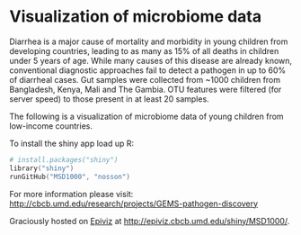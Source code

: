 Visualization of microbiome data
=============
Diarrhea is a major cause of mortality and morbidity in young children from developing countries, leading to as many as 15% of all deaths in children under 5 years of age. While many causes of this disease are already known, conventional diagnostic approaches fail to detect a pathogen in up to 60% of diarrheal cases. Gut samples were collected from ~1000 children from Bangladesh, Kenya, Mali and The Gambia. OTU features were filtered (for server speed) to those present in at least 20 samples.

The following is a visualization of microbiome data of young children from low-income countries.

To install the shiny app load up R:
```S
# install.packages("shiny")
library("shiny")
runGitHub("MSD1000", "nosson")
```
For more information please visit: http://cbcb.umd.edu/research/projects/GEMS-pathogen-discovery

Graciously hosted on [Epiviz]("http://epiviz.cbcb.umd.edu/shiny/MSD1000/") at http://epiviz.cbcb.umd.edu/shiny/MSD1000/.
